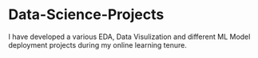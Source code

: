 # Data-Science-Projects
I have developed a various EDA, Data Visulization and different ML Model deployment projects during my online learning tenure.
